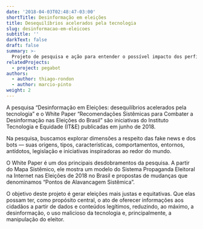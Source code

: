 ```yaml
---
date: '2018-04-03T02:48:47-03:00'
shortTitle: Desinformação em eleições
title: Desequilíbrios acelerados pela tecnologia
slug: desinformacao-em-eleicoes
subtitle: ''
darkText: false
draft: false
summary: >-
  Projeto de pesquisa e ação para entender o possível impacto dos perfis não humanos em redes sociais nas eleições de 2018. Além disso, a iniciativa busca incidir positivamente nesse cenário, incluindo recomendações para o uso ético dessa tecnologia e a criação de uma plataforma de identificação e denúncias de robôs.
relatedProjects:
  - project: pegabot
authors:
  - author: thiago-rondon
  - author: marcio-pinto
weight: 2
---
```


A pesquisa “Desinformação em Eleições: desequilíbrios acelerados pela tecnologia” e o White Paper “Recomendações Sistêmicas para Combater a Desinformação nas Eleições do Brasil” são iniciativas do Instituto Tecnologia e Equidade (IT&E) publicadas em junho de 2018.

Na pesquisa, buscamos explorar dimensões a respeito das fake news e dos bots — suas origens, tipos, características, comportamentos, entornos, antídotos, legislação e iniciativas inspiradoras ao redor do mundo.

O White Paper é um dos principais desdobramentos da pesquisa. A partir do Mapa Sistêmico, ele mostra um modelo do Sistema Propaganda Eleitoral na Internet nas Eleições de 2018 no Brasil e propostas de mudanças que denominamos “Pontos de Alavancagem Sistêmica”.

O objetivo deste projeto é gerar eleições mais justas e equitativas. Que elas possam ter, como propósito central, o ato de oferecer informações aos cidadãos a partir de dados e conteúdos legítimos, reduzindo, ao máximo, a desinformação, o uso malicioso da tecnologia e, principalmente, a manipulação do eleitor.


[^1]: A equipe responsável pela pesquisa é composta por Ellen Aquino, Carlos Júnior, Ariel Kogan, Márcio Vasconcelos e Thiago Rondon.
